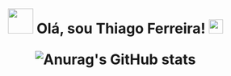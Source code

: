 <h1 align="center">
<img src="https://images.gamebanana.com/img/ico/sprays/sasuke.gif" width="50"> Olá, sou Thiago Ferreira! <img src="https://static.wikia.nocookie.net/valorant/images/c/cc/Doodle_Buds_Agents_Spray.png/revision/latest?cb=20220414130829" width="28" 
/h1>

![Anurag's GitHub stats](https://github-readme-stats.vercel.app/api?username=itsthiagow&show_icons=true&theme=transparent)
